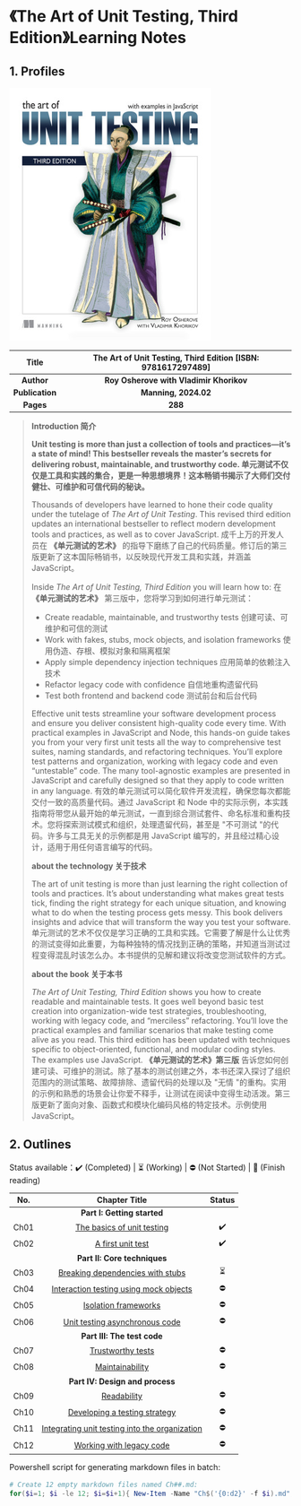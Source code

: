 # 《The Art of Unit Testing, Third Edition》Learning Notes



## 1. Profiles

![The Art of Unit Testing, Third Edition](assets/cover.png)

|    **Title**    | **The Art of Unit Testing, Third Edition** [ISBN: 9781617297489] |
| :-------------: | :----------------------------------------------------------: |
|   **Author**    |           **Roy Osherove with Vladimir Khorikov**            |
| **Publication** |                     **Manning, 2024.02**                     |
|    **Pages**    |                           **288**                            |

> **Introduction 简介**
>
> **Unit testing is more than just a collection of tools and practices—it’s a state of mind! This bestseller reveals the master’s secrets for delivering robust, maintainable, and trustworthy code.
> 单元测试不仅仅是工具和实践的集合，更是一种思想境界！这本畅销书揭示了大师们交付健壮、可维护和可信代码的秘诀。**
>
> Thousands of developers have learned to hone their code quality under the tutelage of *The Art of Unit Testing*. This revised third edition updates an international bestseller to reflect modern development tools and practices, as well as to cover JavaScript.
> 成千上万的开发人员在 **《单元测试的艺术》** 的指导下磨练了自己的代码质量。修订后的第三版更新了这本国际畅销书，以反映现代开发工具和实践，并涵盖 JavaScript。
>
> Inside *The Art of Unit Testing, Third Edition* you will learn how to:
> 在 **《单元测试的艺术》** 第三版中，您将学习到如何进行单元测试：
>
> - Create readable, maintainable, and trustworthy tests
>   创建可读、可维护和可信的测试
> - Work with fakes, stubs, mock objects, and isolation frameworks
>   使用伪造、存根、模拟对象和隔离框架
> - Apply simple dependency injection techniques
>   应用简单的依赖注入技术
> - Refactor legacy code with confidence
>   自信地重构遗留代码
> - Test both frontend and backend code
>   测试前台和后台代码
>
> Effective unit tests streamline your software development process and ensure you deliver consistent high-quality code every time. With practical examples in JavaScript and Node, this hands-on guide takes you from your very first unit tests all the way to comprehensive test suites, naming standards, and refactoring techniques. You’ll explore test patterns and organization, working with legacy code and even “untestable” code. The many tool-agnostic examples are presented in JavaScript and carefully designed so that they apply to code written in any language.
> 有效的单元测试可以简化软件开发流程，确保您每次都能交付一致的高质量代码。通过 JavaScript 和 Node 中的实际示例，本实践指南将带您从最开始的单元测试，一直到综合测试套件、命名标准和重构技术。您将探索测试模式和组织，处理遗留代码，甚至是 "不可测试 "的代码。许多与工具无关的示例都是用 JavaScript 编写的，并且经过精心设计，适用于用任何语言编写的代码。
>
> **about the technology 关于技术**
>
> The art of unit testing is more than just learning the right collection of tools and practices. It’s about understanding what makes great tests tick, finding the right strategy for each unique situation, and knowing what to do when the testing process gets messy. This book delivers insights and advice that will transform the way you test your software.
> 单元测试的艺术不仅仅是学习正确的工具和实践。它需要了解是什么让优秀的测试变得如此重要，为每种独特的情况找到正确的策略，并知道当测试过程变得混乱时该怎么办。本书提供的见解和建议将改变您测试软件的方式。
>
> **about the book 关于本书**
>
> *The Art of Unit Testing, Third Edition* shows you how to create readable and maintainable tests. It goes well beyond basic test creation into organization-wide test strategies, troubleshooting, working with legacy code, and “merciless” refactoring. You’ll love the practical examples and familiar scenarios that make testing come alive as you read. This third edition has been updated with techniques specific to object-oriented, functional, and modular coding styles. The examples use JavaScript.
> **《单元测试的艺术》第三版** 告诉您如何创建可读、可维护的测试。除了基本的测试创建之外，本书还深入探讨了组织范围内的测试策略、故障排除、遗留代码的处理以及 "无情 "的重构。实用的示例和熟悉的场景会让你爱不释手，让测试在阅读中变得生动活泼。第三版更新了面向对象、函数式和模块化编码风格的特定技术。示例使用 JavaScript。



## 2. Outlines

Status available：:heavy_check_mark: (Completed) | :hourglass_flowing_sand: (Working) | :no_entry: (Not Started) | :orange_book: (Finish reading)

| No.  |                        Chapter Title                        |          Status          |
| :--: | :---------------------------------------------------------: | :----------------------: |
|      |                 **Part I: Getting started**                 |                          |
| Ch01 |           [The basics of unit testing](./Ch01.md)           |    :heavy_check_mark:    |
| Ch02 |               [A first unit test](./Ch02.md)                |    :heavy_check_mark:    |
|      |                **Part II: Core techniques**                 |                          |
| Ch03 |        [Breaking dependencies with stubs](./Ch03.md)        | :hourglass_flowing_sand: |
| Ch04 |     [Interaction testing using mock objects](./Ch04.md)     |        :no_entry:        |
| Ch05 |              [Isolation frameworks](./Ch05.md)              |        :no_entry:        |
| Ch06 |         [Unit testing asynchronous code](./Ch06.md)         |        :no_entry:        |
|      |                 **Part III: The test code**                 |                          |
| Ch07 |               [Trustworthy tests](./Ch07.md)                |        :no_entry:        |
| Ch08 |                [Maintainability](./Ch08.md)                 |        :no_entry:        |
|      |               **Part IV: Design and process**               |                          |
| Ch09 |                  [Readability](./Ch09.md)                   |        :no_entry:        |
| Ch10 |         [Developing a testing strategy](./Ch10.md)          |        :no_entry:        |
| Ch11 | [Integrating unit testing into the organization](./Ch11.md) |        :no_entry:        |
| Ch12 |            [Working with legacy code](./Ch12.md)            |        :no_entry:        |



Powershell script for generating markdown files in batch:

```powershell
# Create 12 empty markdown files named Ch##.md:
for($i=1; $i -le 12; $i=$i+1){ New-Item -Name "Ch$('{0:d2}' -f $i).md"; }
```

 
